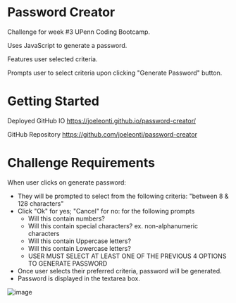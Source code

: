 # Password Creator

Challenge for week #3 UPenn Coding Bootcamp.

Uses JavaScript to generate a password.

Features user selected criteria. 

Prompts user to select criteria upon clicking "Generate Password" button.



# Getting Started

Deployed GitHub IO 
https://joeleonti.github.io/password-creator/

GitHub Repository
https://github.com/joeleonti/password-creator

# Challenge Requirements

When user clicks on generate password:

+ They will be prompted to select from the following criteria: "between 8 & 128 characters"
+ Click "Ok" for yes; "Cancel" for no: for the following prompts
    + Will this contain numbers?
    + Will this contain special characters? ex. non-alphanumeric characters
    + Will this contain Uppercase letters?
    + Will this contain Lowercase letters?
    + USER MUST SELECT AT LEAST ONE OF THE PREVIOUS 4 OPTIONS TO GENERATE PASSWORD  
+ Once user selects their preferred criteria, password will be generated.
+ Password is displayed in the textarea box.

![image](https://user-images.githubusercontent.com/72576930/97819225-40de6480-1c75-11eb-8f78-cc1a75e69120.png)
 
 
 
